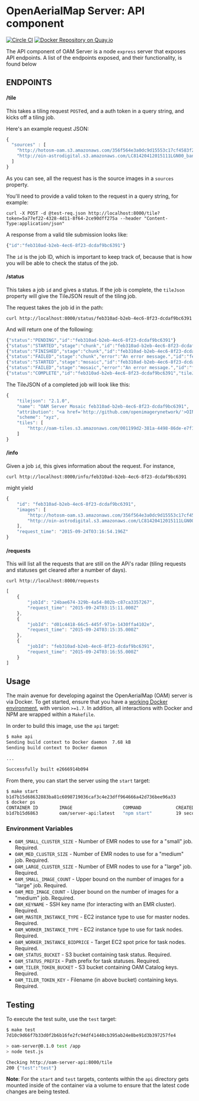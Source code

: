 # OpenAerialMap Server: API component

[![Circle CI](https://circleci.com/gh/hotosm/oam-server-api/tree/master.svg?style=svg)](https://circleci.com/gh/hotosm/oam-server-api/tree/master)
[![Docker Repository on Quay.io](https://quay.io/repository/hotosm/oam-server-api/status "Docker Repository on Quay.io")](https://quay.io/repository/hotosm/oam-server-api)

The API component of OAM Server is a node `express` server that exposes API
endpoints. A list of the endpoints exposed, and their functionality, is found
below

## ENDPOINTS

#### /tile

This takes a tiling request `POST`ed, and a auth token in a query string, and
kicks off a tiling job.

Here's an example request JSON:

```javascript
{
  "sources" : [
    "http://hotosm-oam.s3.amazonaws.com/356f564e3a0dc9d15553c17cf4583f21-0.tif",
    "http://oin-astrodigital.s3.amazonaws.com/LC81420412015111LGN00_bands_432.TIF"
  ]
}
```

As you can see, all the request has is the source images in a `sources`
property.

You'll need to provide a valid token to the request in a query string, for
example:

```
curl -X POST -d @test-req.json http://localhost:8000/tile?token=5a77ef22-4328-4d11-8f64-2ce90dff275a --header "Content-Type:application/json"
```

A response from a valid tile submission looks like:

```javascript
{"id":"feb310ad-b2eb-4ec6-8f23-dcdaf9bc6391"}
```

The `id` is the job ID, which is important to keep track of, because that is
how you will be able to check the status of the job.

#### /status

This takes a job `id` and gives a status. If the job is complete, the
`tileJson` property will give the TileJSON result of the tiling job.

The request takes the job id in the path:
```
curl http://localhost:8000/status/feb310ad-b2eb-4ec6-8f23-dcdaf9bc6391
```

And will return one of the following:
```javascript
{"status":"PENDING","id":"feb310ad-b2eb-4ec6-8f23-dcdaf9bc6391"}
{"status":"STARTED","stage":"chunk","id":"feb310ad-b2eb-4ec6-8f23-dcdaf9bc6391"}
{"status":"FINISHED","stage":"chunk","id":"feb310ad-b2eb-4ec6-8f23-dcdaf9bc6391"}
{"status":"FAILED","stage":"chunk","error":"An error message.","id":"feb310ad-b2eb-4ec6-8f23-dcdaf9bc6391"}
{"status":"STARTED","stage":"mosaic","id":"feb310ad-b2eb-4ec6-8f23-dcdaf9bc6391"}
{"status":"FAILED","stage":"mosaic","error":"An error message.","id":"feb310ad-b2eb-4ec6-8f23-dcdaf9bc6391"}
{"status":"COMPLETE","id":"feb310ad-b2eb-4ec6-8f23-dcdaf9bc6391","tileJson": {...} }
```

The TileJSON of a completed job will look like this:
```javascript
{
    "tilejson": "2.1.0",
    "name": "OAM Server Mosaic feb310ad-b2eb-4ec6-8f23-dcdaf9bc6391",
    "attribution": "<a href='http://github.com/openimagerynetwork/'>OIN contributors</a>",
    "scheme": "xyz",
    "tiles": [
        "http://oam-tiles.s3.amazonaws.com/001199d2-381a-4498-86de-e7f11da0a191/{z}/{x}/{y}.png"
    ]
}
```

#### /info

Given a job `id`, this gives information about the request. For instance,

```
curl http://localhost:8000/info/feb310ad-b2eb-4ec6-8f23-dcdaf9bc6391
```

might yield
```javascript
{
    "id": "feb310ad-b2eb-4ec6-8f23-dcdaf9bc6391",
    "images": [
        "http://hotosm-oam.s3.amazonaws.com/356f564e3a0dc9d15553c17cf4583f21-0.tif",
        "http://oin-astrodigital.s3.amazonaws.com/LC81420412015111LGN00_bands_432.TIF"
    ],
    "request_time": "2015-09-24T03:16:54.196Z"
}
```

#### /requests

This will list all the requests that are still on the APi's radar (tiling
requests and statuses get cleared after a number of days).

```
curl http://localhost:8000/requests
```

```javascript
[
    {
        "jobId": "24bae674-329b-4a54-802b-c87ca3357267",
        "request_time": "2015-09-24T03:15:11.000Z"
    },
    {
        "jobId": "d01c4418-66c5-445f-971e-1430ffa4102e",
        "request_time": "2015-09-24T03:15:35.000Z"
    },
    {
        "jobId": "feb310ad-b2eb-4ec6-8f23-dcdaf9bc6391",
        "request_time": "2015-09-24T03:16:55.000Z"
    }
]
```

## Usage

The main avenue for developing against the OpenAerialMap (OAM) server is via
Docker. To get started, ensure that you have a [working Docker
environment](https://docs.docker.com/machine/), with version `>=1.7`. In
addition, all interactions with Docker and NPM are wrapped within a `Makefile`.

In order to build this image, use the `api` target:

```bash
$ make api
Sending build context to Docker daemon  7.68 kB
Sending build context to Docker daemon

...

Successfully built e2666914b094
```

From there, you can start the server using the `start` target:

```bash
$ make start
b1d7b15d68632883ba81c6098719036caf3c4e23dff964666a42d736bee96a33
$ docker ps
CONTAINER ID        IMAGE                   COMMAND             CREATED             STATUS              PORTS                    NAMES
b1d7b15d6863        oam/server-api:latest   "npm start"         19 seconds ago      Up 16 seconds       0.0.0.0:8000->8000/tcp   oam-server-api
```

### Environment Variables

* `OAM_SMALL_CLUSTER_SIZE` - Number of EMR nodes to use for a "small" job.
  Required.
* `OAM_MED_CLUSTER_SIZE` - Number of EMR nodes to use for a "medium" job.
  Required.
* `OAM_LARGE_CLUSTER_SIZE` - Number of EMR nodes to use for a "large" job.
  Required.
* `OAM_SMALL_IMAGE_COUNT` - Upper bound on the number of images for a "large"
  job. Required.
* `OAM_MED_IMAGE_COUNT` - Upper bound on the number of images for a "medium"
  job.  Required.
* `OAM_KEYNAME` - SSH key name (for interacting with an EMR cluster). Required.
* `OAM_MASTER_INSTANCE_TYPE` - EC2 instance type to use for master nodes. Required.
* `OAM_WORKER_INSTANCE_TYPE` - EC2 instance type to use for task nodes. Required.
* `OAM_WORKER_INSTANCE_BIDPRICE` - Target EC2 spot price for task nodes. Required.
* `OAM_STATUS_BUCKET` - S3 bucket containing task status. Required.
* `OAM_STATUS_PREFIX` - Path prefix for task statuses. Required.
* `OAM_TILER_TOKEN_BUCKET` - S3 bucket containing OAM Catalog keys. Required.
* `OAM_TILER_TOKEN_KEY` - Filename (in above bucket) containing keys. Required.

## Testing

To execute the test suite, use the `test` target:

```bash
$ make test
7d10c9d66f7b33d0f2b6b16fe2fc94df41440cb395ab24e8be91d3b397257fe4

> oam-server@0.1.0 test /app
> node test.js

Checking http://oam-server-api:8000/tile
200 {"test":"test"}
```

**Note**: For the `start` and `test` targets, contents within the `api`
directory gets mounted inside of the container via a volume to ensure that the
latest code changes are being tested.
